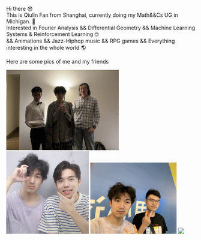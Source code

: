 Hi there 😎  
This is Qiulin Fan from Shanghai, currently doing my Math&&Cs UG in Michigan. 👀  
Interested in Fourier Analysis && Differential Geometry && Machine Learning Systems & Reinforcement Learning 🤓  
&& Animations && Jazz-Hiphop music && RPG games && Everything interesting in the whole world 🌎  

Here are some pics of me and my friends

<img src="./Assets/wizWLCY.jpg" width="300" /> <img src="./Assets/wizWYH.JPG" width="220" />
<img src="./Assets/wizCX.jpg" width="230" /> <img src="./Assets/wizSISU.jpg" width="280" />
